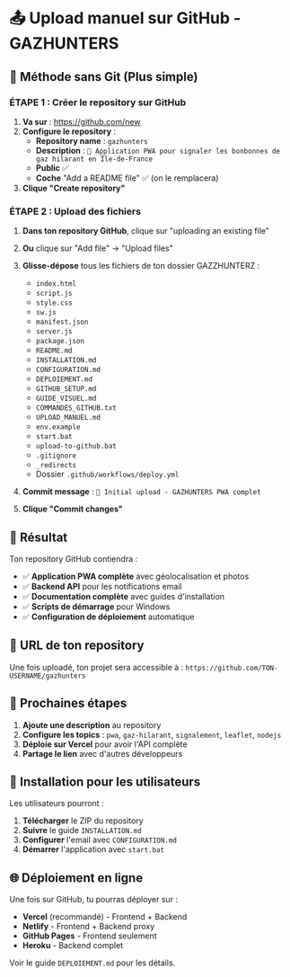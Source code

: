 # 📤 Upload manuel sur GitHub - GAZHUNTERS

## 🎯 Méthode sans Git (Plus simple)

### ÉTAPE 1 : Créer le repository sur GitHub

1. **Va sur** : https://github.com/new
2. **Configure le repository** :
   - **Repository name** : `gazhunters`
   - **Description** : `🚨 Application PWA pour signaler les bonbonnes de gaz hilarant en Île-de-France`
   - **Public** ✅
   - **Coche** "Add a README file" ✅ (on le remplacera)
3. **Clique "Create repository"**

### ÉTAPE 2 : Upload des fichiers

1. **Dans ton repository GitHub**, clique sur "uploading an existing file"
2. **Ou** clique sur "Add file" → "Upload files"
3. **Glisse-dépose** tous les fichiers de ton dossier GAZZHUNTERZ :
   - `index.html`
   - `script.js`
   - `style.css`
   - `sw.js`
   - `manifest.json`
   - `server.js`
   - `package.json`
   - `README.md`
   - `INSTALLATION.md`
   - `CONFIGURATION.md`
   - `DEPLOIEMENT.md`
   - `GITHUB_SETUP.md`
   - `GUIDE_VISUEL.md`
   - `COMMANDES_GITHUB.txt`
   - `UPLOAD_MANUEL.md`
   - `env.example`
   - `start.bat`
   - `upload-to-github.bat`
   - `.gitignore`
   - `_redirects`
   - Dossier `.github/workflows/deploy.yml`

4. **Commit message** : `🚀 Initial upload - GAZHUNTERS PWA complet`
5. **Clique "Commit changes"**

## 🎉 Résultat

Ton repository GitHub contiendra :
- ✅ **Application PWA complète** avec géolocalisation et photos
- ✅ **Backend API** pour les notifications email
- ✅ **Documentation complète** avec guides d'installation
- ✅ **Scripts de démarrage** pour Windows
- ✅ **Configuration de déploiement** automatique

## 🔗 URL de ton repository

Une fois uploadé, ton projet sera accessible à :
`https://github.com/TON-USERNAME/gazhunters`

## 🚀 Prochaines étapes

1. **Ajoute une description** au repository
2. **Configure les topics** : `pwa`, `gaz-hilarant`, `signalement`, `leaflet`, `nodejs`
3. **Déploie sur Vercel** pour avoir l'API complète
4. **Partage le lien** avec d'autres développeurs

## 📱 Installation pour les utilisateurs

Les utilisateurs pourront :
1. **Télécharger** le ZIP du repository
2. **Suivre** le guide `INSTALLATION.md`
3. **Configurer** l'email avec `CONFIGURATION.md`
4. **Démarrer** l'application avec `start.bat`

## 🌐 Déploiement en ligne

Une fois sur GitHub, tu pourras déployer sur :
- **Vercel** (recommandé) - Frontend + Backend
- **Netlify** - Frontend + Backend proxy
- **GitHub Pages** - Frontend seulement
- **Heroku** - Backend complet

Voir le guide `DEPLOIEMENT.md` pour les détails.






